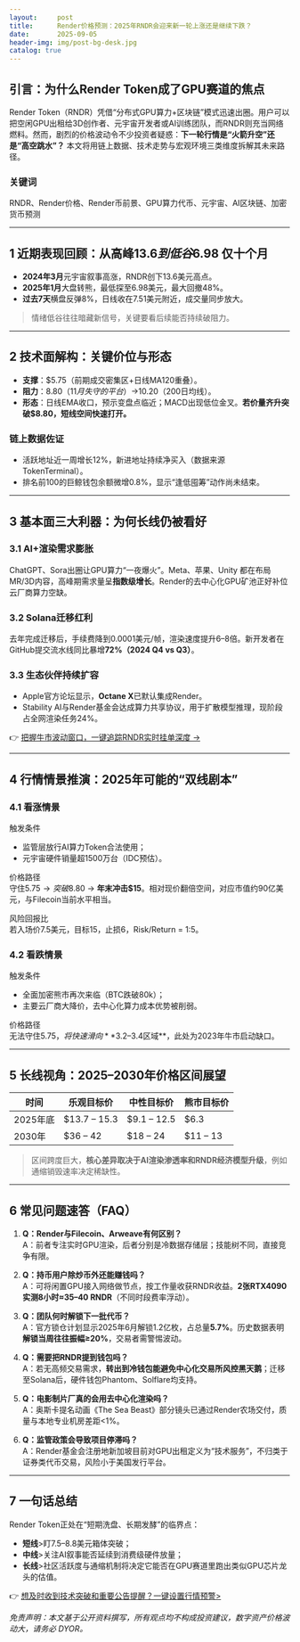 ```yaml
---
layout:     post
title:      Render价格预测：2025年RNDR会迎来新一轮上涨还是继续下跌？
date:       2025-09-05
header-img: img/post-bg-desk.jpg
catalog: true
---
```


## 引言：为什么Render Token成了GPU赛道的焦点  
Render Token（RNDR）凭借“分布式GPU算力+区块链”模式迅速出圈。用户可以把空闲GPU出租给3D创作者、元宇宙开发者或AI训练团队，而RNDR则充当网络燃料。然而，剧烈的价格波动令不少投资者疑惑：**下一轮行情是“火箭升空”还是“高空跳水”？** 本文将用链上数据、技术走势与宏观环境三类维度拆解其未来路径。

### 关键词  
RNDR、Render价格、Render币前景、GPU算力代币、元宇宙、AI区块链、加密货币预测

---

## 1 近期表现回顾：从高峰$13.6 到低谷$6.98 仅十个月  
- **2024年3月**元宇宙叙事高涨，RNDR创下13.6美元高点。  
- **2025年1月**大盘转熊，最低探至6.98美元，最大回撤48%。  
- **过去7天**横盘反弹8%，日线收在7.51美元附近，成交量同步放大。  

> 情绪低谷往往暗藏新信号，关键要看后续能否持续破阻力。

---

## 2 技术面解构：关键价位与形态  
- **支撑**：$5.75（前期成交密集区+日线MA120重叠）。  
- **阻力**：$8.80（11月失守的平台）→$10.20（200日均线）。  
- **形态**：日线EMA收口，预示变盘点临近；MACD出现低位金叉。**若价量齐升突破$8.80，短线空间快速打开。**  

### 链上数据佐证  
- 活跃地址近一周增长12%，新进地址持续净买入（数据来源TokenTerminal）。  
- 排名前100的巨鲸钱包余额微增0.8%，显示“逢低囤筹”动作尚未结束。

---

## 3 基本面三大利器：为何长线仍被看好  

### 3.1 AI+渲染需求膨胀  
ChatGPT、Sora出圈让GPU算力“一夜爆火”。Meta、苹果、Unity 都在布局MR/3D内容，高峰期需求量呈**指数级增长**。Render的去中心化GPU矿池正好补位云厂商算力空缺。  

### 3.2 Solana迁移红利  
去年完成迁移后，手续费降到0.0001美元/帧，渲染速度提升6–8倍。新开发者在GitHub提交流水线同比暴增**72%（2024 Q4 vs Q3）**。  

### 3.3 生态伙伴持续扩容  
- Apple官方论坛显示，**Octane X**已默认集成Render。  
- Stability AI与Render基金会达成算力共享协议，用于扩散模型推理，现阶段占全网渲染任务24%。  

👉 [把握牛市波动窗口，一键追踪RNDR实时挂单深度 →](https://okxdog.com/)

---

## 4 行情情景推演：2025年可能的“双线剧本”  

### 4.1 看涨情景  
触发条件  
- 监管层放行AI算力Token合法使用；  
- 元宇宙硬件销量超1500万台（IDC预估）。  

价格路径  
守住$5.75 → 突破$8.80 → **年末冲击$15**。相对现价翻倍空间，对应市值约90亿美元，与Filecoin当前水平相当。  

风险回报比  
若入场价7.5美元，目标15，止损6，Risk/Return = 1:5。

### 4.2 看跌情景  
触发条件  
- 全面加密熊市再次来临（BTC跌破80k）；  
- 主要云厂商大降价，去中心化算力成本优势被削弱。  

价格路径  
无法守住$5.75，将快速滑向**$3.2–3.4区域**，此处为2023年牛市启动缺口。

---

## 5 长线视角：2025–2030年价格区间展望  

| 时间 | 乐观目标价 | 中性目标价 | 熊市目标价 |
| ---- | ---------- | ---------- | ---------- |
| 2025年底 | $13.7 – 15.3 | $9.1 – 12.5 | $6.3 |
| 2030年 | $36 – 42 | $18 – 24 | $11 – 13 |  

> 区间跨度巨大，**核心差异取决于AI渲染渗透率和RNDR经济模型升级**，例如通缩销毁速率决定稀缺性。

---

## 6 常见问题速答（FAQ）

1. **Q：Render与Filecoin、Arweave有何区别？**  
   A：前者专注实时GPU渲染，后者分别是冷数据存储层；技能树不同，直接竞争有限。

2. **Q：持币用户除炒币外还能赚钱吗？**  
   A：可将闲置GPU接入网络做节点，按工作量收获RNDR收益。**2张RTX4090 实测8小时≈35–40 RNDR**（不同时段费率浮动）。

3. **Q：团队何时解锁下一批代币？**  
   A：官方锁仓计划显示2025年6月解锁1.2亿枚，占总量**5.7%**。历史数据表明**解锁当周往往振幅≥20%**，交易者需警惕波动。

4. **Q：需要把RNDR提到钱包吗？**  
   A：若无高频交易需求，**转出到冷钱包能避免中心化交易所风控黑天鹅**；迁移至Solana后，硬件钱包Phantom、Solflare均支持。

5. **Q：电影制片厂真的会用去中心化渲染吗？**  
   A：奥斯卡提名动画《The Sea Beast》部分镜头已通过Render农场交付，质量与本地专业机房差距<1%。

6. **Q：监管政策会导致项目停滞吗？**  
   A：Render基金会注册地新加坡目前对GPU出租定义为“技术服务”，不归类于证券类代币交易，风险小于美国发行平台。

---

## 7 一句话总结  
Render Token正处在“短期洗盘、长期发酵”的临界点：  
- **短线**\>盯7.5–8.8美元箱体突破；  
- **中线**\>关注AI叙事能否延续到消费级硬件放量；  
- **长线**\>社区活跃度与通缩机制将决定它能否在GPU赛道里跑出类似GPU芯片龙头的估值。  

👉 [想及时收到技术突破和重要公告提醒？一键设置行情预警>](https://okxdog.com/)

*免责声明：本文基于公开资料撰写，所有观点均不构成投资建议，数字资产价格波动大，请务必 DYOR。*